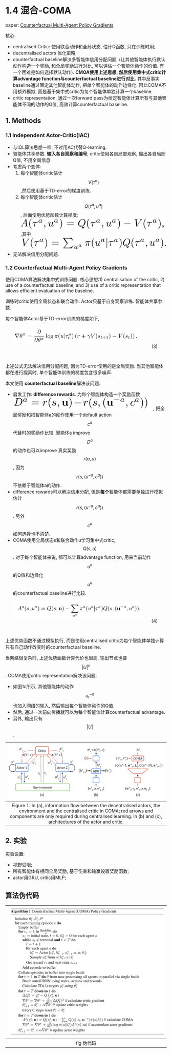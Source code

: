 # 1.4 混合-COMA

paper: [Counterfactual Multi-Agent Policy Gradients](https://arxiv.org/abs/1705.08926)

核心: 

* centralised Critic: 使用联合动作和全局状态, 估计Q函数, 只在训练时用; 
* decentralised actors 优化策略; 
* counterfactual baseline解决多智能体信用分配问题, (让其他智能体执行默认动作构造一个奖励, 和全局奖励进行对比, 可以评估一个智能体动作的价值. 有一个困难是如何选择默认动作). **CMOA使用上述思想, 然后使用集中式critic计算advantage function与counterfactual baseline进行对比.** 其中反事实baseline通过固定其他智能体动作, 把单个智能体的动作边缘化. 因此COMA不用额外模拟, 而是基于集中式critic为每个智能体单独计算一个baseline.
* critic representation. 通过一次forward pass为给定智能体计算所有与其他智能体不同的动作的Q值, 高效计算counterfactual baseline. 

## 1. Methods

### 1.1 Independent Actor-Critic(IAC)

* 与IQL算法思想一样, 不过用AC代替Q-learning.
* 智能体共享参数. **输入各自观察和编号**, critic使用各自局部观察, 输出各自局部Q值, 不用全局信息.
* 考虑两个变体:
  1. 每个智能体critic估计$$V(\tau^a)$$,然后使用基于TD-error的梯度训练.
  2. 每个智能体critic估计$$Q(\tau^a, u^a)$$, 后面使用优势函数计算梯度: <span style="display:inline-block; height: 24px;"><img src="img/2021_01_26_15_17_37.png"></span> ,其中 <span style="display:inline-block; height: 24px;"><img src="img/2021_01_26_15_18_28.png"></span> 
* 无法解决信用分配问题.

### 1.2 Counterfactual Multi-Agent Policy Gradients

使用COMA算法解决集中式训练问题. 核心思想:1) centralisation of the critic, 2) use of a counterfactual baseline, and 3) use of a critic representation that allows efficient evaluation of the baseline. 

训练时critic使用全局状态和联合动作. Actor只基于自身观察训练. 智能体共享参数.

每个智能体Actor基于TD-error训练的梯度如下, 

<div style="width: 100%; height:100px; line-height:100px; text-align: center; ">
<div style="float: right; width:15%; height:100%; ">
<p>(3)</p>
</div>
<div style="float: right; width:80%; height:100%; ">
<img src="img/2021_01_26_15_26_01.png">
</div>
</div>

上述公式无法解决信用分配问题, 因为TD-error使用的是全局奖励. 当其他智能体都在进行探索时, 单个智能体训练的梯度包含很多噪声.

本文使用 **counterfactual baseline**解决该问题. 

* 启发工作: **difference rewards**. 为每个智能体构造一个奖励函数 <span style="display:inline-block; height: 24px; "><img src="img/2021_01_26_15_30_49.png"></span> , 把全局奖励和把智能体a的动作使用一个default action $$c^a$$代替时的奖励作比较. 智能体a improve $$D^a$$的动作也可以improve 真实奖励$$r(a, u)$$, 因为 $$r(s, (u^{-a}, c^a))$$不依赖于智能体a的动作.
* difference rewards可以解决信用分配, 但是**每个**智能体都需要单独进行模拟估计$$r(s, (u^{-a}, c^a))$$. 另外$$c^a$$如何选择也不清楚.
* COMA使用全局状态s和联合动作u学习集中式critic, $$Q(s, u)$$. 对于每个智能体来说, 都可以计算advantage function, 用来当前动作$$u^a$$的Q值和边缘化$$u^a$$的counterfactual baseline进行比较.

<div style="width: 100%; height:100px; line-height:100px; text-align: center; ">
<div style="float: right; width:15%; height:100%; ">
<p>(4)</p>
</div>
<div style="float: right; width:80%; height:100%; ">
<img src="img/2021_01_26_15_43_23.png">
</div>
</div>

上述优势函数不通过模拟执行, 而是使用centralised critic为每个智能体单独计算只有自己动作改变时的counterfactual baseline.

当网络很复杂时, 上述优势函数计算代价也很高, 输出节点也要$$|U|^n$$. COMA使用critic representation解决该问题.

* 如图1c所示, 其他智能体的动作$$u_t^{-a}$$也加入网络的输入, 然后输出每个智能体动作的Q值.
* 然后, 通过一次前向传播就可以为每个智能体计算counterfactual advantage.
* 另外, 输出只有$$|U|$$.

|<img src="img/2021_01_26_16_23_01.png">|
|:-:|
|Figure 1: In (a), information flow between the decentralised actors, the environment and the centralised critic in COMA; red arrows and components are only required during centralised learning. In (b) and (c), architectures of the actor and critic. |

## 2. 实验

实验设置:

* 视野受限; 
* 所有智能体有相同全局奖励, 基于伤害和输赢设置奖励函数; 
* actor用GRU, critic用MLP; 

## 算法伪代码

|<img src="img/2021_01_26_16_52_43.png">|
|:-:|
|fig 伪代码|
